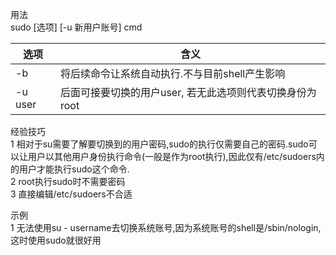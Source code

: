 用法  
sudo [选项] [-u 新用户账号] cmd  

选项 | 含义 
-- | --
-b | 将后续命令让系统自动执行.不与目前shell产生影响
-u user | 后面可接要切换的用户user, 若无此选项则代表切换身份为root 



经验技巧  
1 相对于su需要了解要切换到的用户密码,sudo的执行仅需要自己的密码.sudo可以让用户以其他用户身份执行命令(一般是作为root执行),因此仅有/etc/sudoers内的用户才能执行sudo这个命令.  
2 root执行sudo时不需要密码  
3 直接编辑/etc/sudoers不合适

示例  
1 无法使用su - username去切换系统账号,因为系统账号的shell是/sbin/nologin,这时使用sudo就很好用